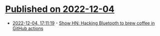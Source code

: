 # [Published on 2022-12-04](index.md)

* [2022-12-04, 17:11:19](https://news.ycombinator.com/item?id=33855453) - [Show HN: Hacking Bluetooth to brew coffee in GitHub actions](https://grack.com/blog/2022/12/01/hacking-bluetooth-to-brew-coffee-on-github-actions-part-1/)
